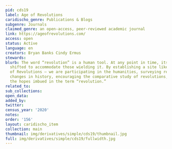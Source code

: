 ```yaml
---
pid: cds19
label: Age of Revolutions
caridischo_genre: Publications & Blogs
subgenre: Journals
claimed_genre: an open-access, peer-reviewed academic journal
link: https://ageofrevolutions.com/
access: open
status: Active
language: en
creators: Bryan Banks Cindy Ermus
stewards:
blurb: The word “revolution” is a human tool. At any point in time, its meaning has
  shifted to accommodate those wielding it. By establishing a site like this — Age
  of Revolutions — we are participating in the humanities, surveying revolutionary
  changes in history, encouraging the comparative study of revolutions, and exploring
  the hopes imbued in the term “revolution.”
related_to:
sub_collections:
open_data:
added_by:
twitter:
census_year: '2020'
notes:
order: '156'
layout: caridischo_item
collection: main
thumbnail: img/derivatives/simple/cds19/thumbnail.jpg
full: img/derivatives/simple/cds19/fullwidth.jpg
---
```

